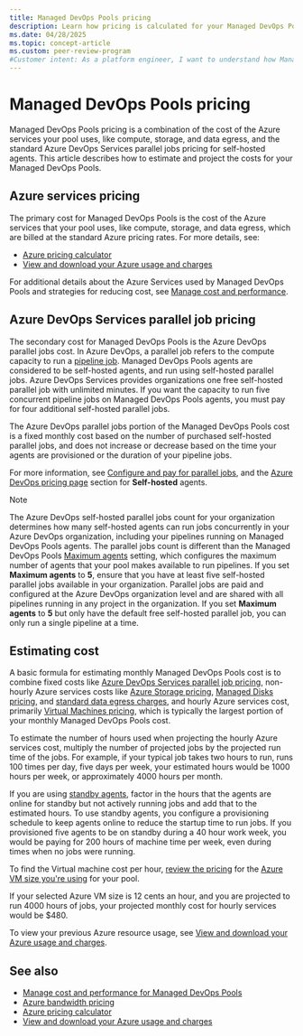 ```yaml
---
title: Managed DevOps Pools pricing
description: Learn how pricing is calculated for your Managed DevOps Pools.
ms.date: 04/28/2025
ms.topic: concept-article
ms.custom: peer-review-program
#Customer intent: As a platform engineer, I want to understand how Managed DevOps Pools pricing is determined so that I can estimate my projected cost.
---
```


# Managed DevOps Pools pricing

Managed DevOps Pools pricing is a combination of the cost of the Azure services your pool uses, like compute, storage, and data egress, and the standard Azure DevOps Services parallel jobs pricing for self-hosted agents. This article describes how to estimate and project the costs for your Managed DevOps Pools.

## Azure services pricing

The primary cost for Managed DevOps Pools is the cost of the Azure services that your pool uses, like compute, storage, and data egress, which are billed at the standard Azure pricing rates. For more details, see:

* [Azure pricing calculator](https://azure.microsoft.com/pricing/calculator/)
* [View and download your Azure usage and charges](/azure/cost-management-billing/understand/download-azure-daily-usage)

For additional details about the Azure Services used by Managed DevOps Pools and strategies for reducing cost, see [Manage cost and performance](./manage-costs.md).

## Azure DevOps Services parallel job pricing

The secondary cost for Managed DevOps Pools is the Azure DevOps parallel jobs cost. In Azure DevOps, a parallel job refers to the compute capacity to run a [pipeline job](../pipelines/process/phases.md). Managed DevOps Pools agents are considered to be self-hosted agents, and run using self-hosted parallel jobs. Azure DevOps Services provides organizations one free self-hosted parallel job with unlimited minutes. If you want the capacity to run five concurrent pipeline jobs on Managed DevOps Pools agents, you must pay for four additional self-hosted parallel jobs.

 The Azure DevOps parallel jobs portion of the Managed DevOps Pools cost is a fixed monthly cost based on the number of purchased self-hosted parallel jobs, and does not increase or decrease based on the time your agents are provisioned or the duration of your pipeline jobs.

For more information, see [Configure and pay for parallel jobs](../pipelines/licensing/concurrent-jobs.md?tabs=self-hosted), and the [Azure DevOps pricing page](https://azure.microsoft.com/pricing/details/devops/azure-devops-services/) section for **Self-hosted** agents.

> [!NOTE]
> The Azure DevOps self-hosted parallel jobs count for your organization determines how many self-hosted agents can run jobs concurrently in your Azure DevOps organization, including your pipelines running on Managed DevOps Pools agents. The parallel jobs count is different than the Managed DevOps Pools [Maximum agents](./configure-pool-settings.md#maximum-agents) setting, which configures the maximum number of agents that your pool makes available to run pipelines. If you set **Maximum agents** to **5**, ensure that you have at least five self-hosted parallel jobs available in your organization. Parallel jobs are paid and configured at the Azure DevOps organization level and are shared with all pipelines running in any project in the organization. If you set **Maximum agents** to **5** but only have the default free self-hosted parallel job, you can only run a single pipeline at a time.

## Estimating cost

A basic formula for estimating monthly Managed DevOps Pools cost is to combine fixed costs like [Azure DevOps Services parallel job pricing](#azure-devops-services-parallel-job-pricing), non-hourly Azure services costs like [Azure Storage pricing](https://azure.microsoft.com/pricing/details/storage/blobs/), [Managed Disks pricing](https://azure.microsoft.com/pricing/details/managed-disks/), and [standard data egress charges](https://azure.microsoft.com/pricing/details/bandwidth/), and hourly Azure services cost, primarily [Virtual Machines pricing](https://azure.microsoft.com/pricing/details/virtual-machines/linux/), which is typically the largest portion of your monthly Managed DevOps Pools cost.

To estimate the number of hours used when projecting the hourly Azure services cost, multiply the number of projected jobs by the projected run time of the jobs. For example, if your typical job takes two hours to run, runs 100 times per day, five days per week, your estimated hours would be 1000 hours per week, or approximately 4000 hours per month.

If you are using [standby agents](./configure-scaling.md#standby-agent-mode), factor in the hours that the agents are online for standby but not actively running jobs and add that to the estimated hours. To use standby agents, you configure a provisioning schedule to keep agents online to reduce the startup time to run jobs. If you provisioned five agents to be on standby during a 40 hour work week, you would be paying for 200 hours of machine time per week, even during times when no jobs were running.

To find the Virtual machine cost per hour, [review the pricing](https://azure.microsoft.com/pricing/details/virtual-machines/linux/) for the [Azure VM size you're using](/azure/virtual-machines/sizes) for your pool.

If your selected Azure VM size is 12 cents an hour, and you are projected to run 4000 hours of jobs, your projected monthly cost for hourly services would be $480.

To view your previous Azure resource usage, see [View and download your Azure usage and charges](/azure/cost-management-billing/understand/download-azure-daily-usage).

## See also

* [Manage cost and performance for Managed DevOps Pools](./manage-costs.md)
* [Azure bandwidth pricing](https://azure.microsoft.com/pricing/details/bandwidth/)
* [Azure pricing calculator](https://azure.microsoft.com/pricing/calculator/)
* [View and download your Azure usage and charges](/azure/cost-management-billing/understand/download-azure-daily-usage)

